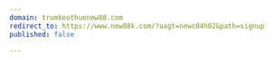 ```yaml
---
domain: trumkeothuenew88.com
redirect_to: https://www.new88k.com/?uagt=newc04h02&path=signup
published: false

---
```


